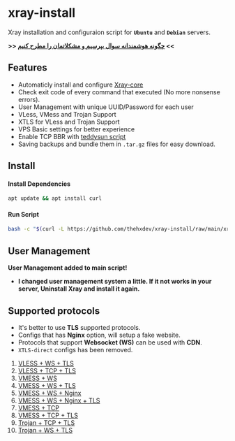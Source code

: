 # xray-install

Xray installation and configuraion script for **`Ubuntu`** and **`Debian`** servers.

**>> [چگونه هوشمندانه سوال بپرسیم و مشکلاتمان را مطرح کنیم](https://github.com/sergeantreacher/smart-question/blob/master/readme.md) <<**

## Features

- Automaticly install and configure [Xray-core](https://github.com/XTLS/Xray-core)
- Check exit code of every command that executed (No more nonsense errors).
- User Management with unique UUID/Password for each user
- VLess, VMess and Trojan Support
- XTLS for VLess and Trojan Support 
- VPS Basic settings for better experience
- Enable TCP BBR with [teddysun script](https://github.com/teddysun/across/blob/master/bbr.sh)
- Saving backups and bundle them in `.tar.gz` files for easy download.


## Install

#### Install Dependencies

```bash
apt update && apt install curl
```

#### Run Script

```bash
bash -c "$(curl -L https://github.com/thehxdev/xray-install/raw/main/xray.sh)"
```


## User Management

**User Management added to main script!**
- **I changed user management system a little. If it not works in your server, Uninstall Xray and install it again.**


## Supported protocols

- It's better to use **TLS** supported protocols.
- Configs that has **Nginx**  option, will setup a fake website.
- Protocols that support **Websocket (WS)** can be used with **CDN**.
- `XTLS-direct` configs has been removed.

1. [VLESS + WS + TLS](https://github.com/thehxdev/xray-examples/tree/main/VLESS-Websocket-TLS-s)
1. [VLESS + TCP + TLS](https://github.com/thehxdev/xray-examples/tree/main/VLESS-TCP-TLS-Minimal-s)
1. [VMESS + WS](https://github.com/thehxdev/xray-examples/tree/main/VMess-Websocket-s)
1. [VMESS + WS + TLS](https://github.com/thehxdev/xray-examples/tree/main/VMess-Websocket-TLS-s)
1. [VMESS + WS + Nginx](https://github.com/thehxdev/xray-examples/tree/main/VMess-Websocket-Nginx-s)
1. [VMESS + WS + Nginx + TLS](https://github.com/thehxdev/xray-examples/tree/main/VMess-Websocket-Nginx-TLS-s)
1. [VMESS + TCP](https://github.com/thehxdev/xray-examples/tree/main/VMess-TCP-s)
1. [VMESS + TCP + TLS](https://github.com/thehxdev/xray-examples/tree/main/VMess-TCP-TLS-s)
1. [Trojan + TCP + TLS](https://github.com/thehxdev/xray-examples/tree/main/Trojan-TCP-TLS-s)
1. [Trojan + WS + TLS](https://github.com/thehxdev/xray-examples/tree/main/Trojan-Websocket-TLS-s)

